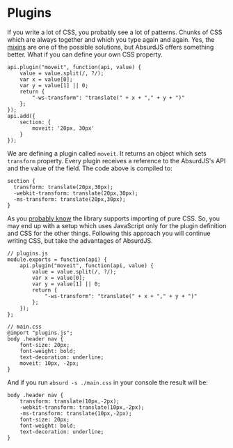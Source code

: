 # Plugins

<social>

If you write a lot of CSS, you probably see a lot of patterns. Chunks of CSS which are always together and which you type again and again. Yes, the [mixins](/pages/css-preprocessing/variables-and-mixins) are one of the possible solutions, but AbsurdJS offers something better. What if you can define your own CSS property.

	api.plugin("moveit", function(api, value) {
	    value = value.split(/, ?/);
	    var x = value[0];
	    var y = value[1] || 0;
		return {
	        "-ws-transform": "translate(" + x + "," + y + ")"
	    };
	});
	api.add({
		section: {
	        moveit: '20px, 30px'   
		}
	});

We are defining a plugin called `moveit`. It returns an object which sets `transform` property. Every plugin receives a reference to the AbsurdJS's API and the value of the field. The code above is compiled to:

	section {
	  transform: translate(20px,30px);
	  -webkit-transform: translate(20px,30px);
	  -ms-transform: translate(20px,30px);
	}

As you [probably know](/pages/input-formats/) the library supports importing of pure CSS. So, you may end up with a setup which uses JavaScript only for the plugin definition and CSS for the other things. Following this approach you will continue writing CSS, but take the advantages of AbsurdJS.

	// plugins.js
	module.exports = function(api) {
		api.plugin("moveit", function(api, value) {
			value = value.split(/, ?/);
			var x = value[0];
			var y = value[1] || 0;
			return {
			    "-ws-transform": "translate(" + x + "," + y + ")"
			};
		});
	};

	// main.css
	@import "plugins.js";
	body .header nav {
		font-size: 20px;
		font-weight: bold;
		text-decoration: underline;
		moveit: 10px, -2px;
	}

And if you run `absurd -s ./main.css` in your console the result will be:

	body .header nav {
		transform: translate(10px,-2px);
		-webkit-transform: translate(10px,-2px);
		-ms-transform: translate(10px,-2px);
		font-size: 20px;
		font-weight: bold;
		text-decoration: underline;
	}